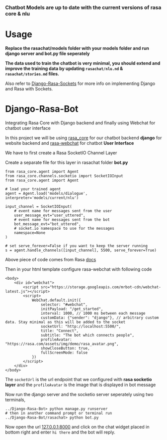 ### Chatbot Models are up to date with the current versions of rasa core & nlu

# Usage
**Replace the rasachat/models folder with your models folder and run django server and bot.py file seperately**

**The data used to train the chatbot is very minimal, you should extend and improve the training data by updating `rasachat/nlu.nd` & `rasachat/stories.md` files.**

Also refer to [Django-Rasa-Sockets](https://github.com/Alexmhack/Django-Rasa-Sockets) for more info on implementing Django and Rasa with Sockets.

# Django-Rasa-Bot
Integrating Rasa Core with Django backend and finally using Webchat for chatbot user interface

In this project we will be using [rasa_core](https://rasa.com/docs/core/quickstart/) 
for our chatbot backend **django** for website backend and [rasa-webchat](https://github.com/mrbot-ai/rasa-webchat) for chatbot **User Interface**

We have to first create a Rasa SocketIO Channel Layer

Create a separate file for this layer in rasachat folder **bot.py**
```
from rasa_core.agent import Agent
from rasa_core.channels.socketio import SocketIOInput
from rasa_core.agent import Agent

# load your trained agent
agent = Agent.load('models/dialogue', interpreter='models/current/nlu')

input_channel = SocketIOInput(
	# event name for messages sent from the user
	user_message_evt="user_uttered",
	# event name for messages sent from the bot
	bot_message_evt="bot_uttered",
	# socket.io namespace to use for the messages
	namespace=None
)

# set serve_forever=False if you want to keep the server running
s = agent.handle_channels([input_channel], 5500, serve_forever=True)
```

Above piece of code comes from Rasa [docs](https://www.rasa.com/docs/core/connectors/#id18)

Then in your html template configure rasa-webchat with following code

```
<body>
	<div id="webchat">
		<script src="https://storage.googleapis.com/mrbot-cdn/webchat-latest.js"></script>
		<script>
		    WebChat.default.init({
		        selector: "#webchat",
		        initPayload: "/get_started",
		        interval: 1000, // 1000 ms between each message
		        customData: {"sender": "django"}, // arbitrary custom data. Stay minimal as this will be added to the socket
		        socketUrl: "http://localhost:5500/",
		        title: "Connect",
		        subtitle: "The bot which connects people",
		        profileAvatar: "https://rasa.com/assets/img/demo/rasa_avatar.png",
		        showCloseButton: true,
		        fullScreenMode: false
		    })
		</script>
	</div>
</body>
```

The ```socketUrl``` is the url endpoint that we configured with **rasa socketio layer** and the ```profileAvatar``` is the image that is displayed in bot message

Now run the django server and the socketio server seperately using two terminals,

```
../Django-Rasa-Bot> python manage.py runserver
# then in another command prompt or terminal run
../Django-Rasa-Bot/rasachat> python bot.py
```

Now open the url [127.0.0.1:8000](http://127.0.0.1:8000) and click on the chat widget placed in bottom right and 
enter ```hi there``` and the bot will reply.
